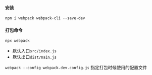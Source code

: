 
#### 安装
```js
npm i webpack webpack-cli --save-dev
```

#### 打包命令
```js
npx webpack
```
- 默认入口`src/index.js`
- 默认出口`dist/main.js`

`webpack --config webpack.dev.config.js` 指定打包时候使用的配置文件